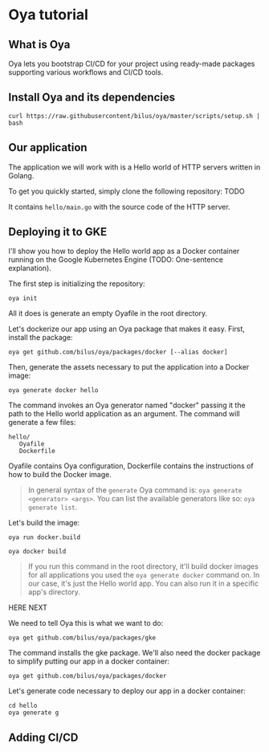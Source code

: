 # Oya tutorial

## What is Oya

Oya lets you bootstrap CI/CD for your project using ready-made packages supporting various workflows and CI/CD tools.

## Install Oya and its dependencies

    curl https://raw.githubusercontent/bilus/oya/master/scripts/setup.sh | bash


## Our application

The application we will work with is a Hello world of HTTP servers written in Golang.

To get you quickly started, simply clone the following repository: TODO

It contains `hello/main.go` with the source code of the HTTP server.


## Deploying it to GKE

I'll show you how to deploy the Hello world app as a Docker container running on the Google Kubernetes Engine (TODO: One-sentence explanation).

The first step is initializing the repository:

    oya init

All it does is generate an empty Oyafile in the root directory.

Let's dockerize our app using an Oya package that makes it easy. First, install the package:

    oya get github.com/bilus/oya/packages/docker [--alias docker]

Then, generate the assets necessary to put the application into a Docker image:

    oya generate docker hello

The command invokes an Oya generator named "docker" passing it the path to the Hello world application as an argument. The command will generate a few files:

```
hello/
   Oyafile
   Dockerfile
```

Oyafile contains Oya configuration, Dockerfile contains the instructions of how to build the Docker image.

> In general syntax of the `generate` Oya command is: `oya generate <generator> <args>`. You can list the available generators like so: `oya generate list`.

Let's build the image:

    oya run docker.build

    oya docker build

> If you run this command in the root directory, it'll build docker images for all applications you used the `oya generate docker` command on. In our case, it's just the Hello world app. You can also run it in a specific app's directory.


HERE NEXT

We need to tell Oya this is what we want to do:

    oya get github.com/bilus/oya/packages/gke

The command installs the gke package. We'll also need the docker package to simplify putting our app in a docker container:

    oya get github.com/bilus/oya/packages/docker

Let's generate code necessary to deploy our app in a docker container:

    cd hello
    oya generate g



## Adding CI/CD
